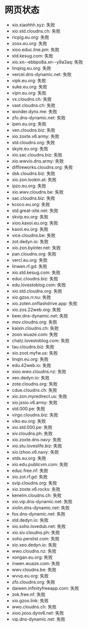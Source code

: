 # 网页状态
- xio.xiaohhh.xyz: 失败
- xio.std.cloudns.ch: 失败
- ricpig.eu.org: 失败
- zosx.eu.org: 失败
- xioo.educ.line.pm: 失败
- std.kesug.com: 失败
- xio.xn--ebbpo8a.xn--y9a3aq: 失败
- linqing.eu.org: 失败
- vercel.dns-dynamic.net: 失败
- vipk.eu.org: 失败
- suke.eu.org: 失败
- vipn.eu.org: 失败
- vx.cloudns.ch: 失败
- vast.cloudns.ch: 失败
- wonder.dynx.me: 失败
- zfo.dns-dynamic.net: 失败
- ipen.eu.org: 失败
- ven.cloudns.biz: 失败
- xio.zoxte.v6.army: 失败
- std.cloudns.org: 失败
- skyle.eu.org: 失败
- xio.sac.cloudns.biz: 失败
- xio.wwvio.dns.army: 失败
- diffireworks.cloudns.org: 失败
- dsk.cloudns.biz: 失败
- xio.zon.lookin.at: 失败
- ipzo.eu.org: 失败
- xio.wwv.cloudns.be: 失败
- sac.cloudns.biz: 失败
- kcoco.eu.org: 失败
- std.great-site.net: 失败
- skvip.eu.org: 失败
- xioo.kaxoi.eu.org: 失败
- kaxoi.eu.org: 失败
- vice.cloudns.be: 失败
- zot.dedyn.io: 失败
- xio.zon.byinter.net: 失败
- pan.cloudns.org: 失败
- vercl.eu.org: 失败
- linwen.rf.gd: 失败
- xio.std.kesug.com: 失败
- educ.cloudns.biz: 失败
- edu.lovestoblog.com: 失败
- xio.std.cloudns.org: 失败
- xio.gzos.rr.nu: 失败
- xio.zoten.onflashdrive.app: 失败
- xio.zos.22web.org: 失败
- beer.dns-dynamic.net: 失败
- mov.cloudns.org: 失败
- kaixin.cloudns.ch: 失败
- zoon.wuaze.com: 失败
- chatz.lovestoblog.com: 失败
- tau.cloudns.biz: 失败
- xio.zoot.myfw.us: 失败
- linqin.eu.org: 失败
- edu.42web.io: 失败
- xioo.wwo.cloudns.nz: 失败
- xeo.dedyn.io: 失败
- zote.cloudns.org: 失败
- cdue.cloudns.ch: 失败
- xio.zon.myredirect.us: 失败
- xio.jxsio.v6.army: 失败
- std.000.pe: 失败
- virgo.cloudns.biz: 失败
- viko.eu.org: 失败
- xio.std.000.pe: 失败
- siv.cloudns.ph: 失败
- xio.zoxte.dns.navy: 失败
- xio.stu.loveslife.biz: 失败
- xio.lzhoo.v6.navy: 失败
- stds.eu.org: 失败
- xio.edu.publicvm.com: 失败
- educ.free.nf: 失败
- xio.zot.rf.gd: 失败
- svip.cloudns.org: 失败
- xio.zoxte.v6.rocks: 失败
- kenelm.cloudns.ch: 失败
- xio.vip.dns-dynamic.net: 失败
- xiolin.dns-dynamic.net: 失败
- fox.dns-dynamic.net: 失败
- std.dedyn.io: 失败
- xio.soho.lovedub.net: 失败
- xio.siv.cloudns.ph: 失败
- soho.perslist.com: 失败
- xio.xeo.dedyn.io: 失败
- wwo.cloudns.nz: 失败
- xongan.eu.org: 失败
- inwen.wuaze.com: 失败
- wwv.cloudns.be: 失败
- wvvp.eu.org: 失败
- zfo.cloudns.org: 失败
- daiwen.infinityfreeapp.com: 失败
- zok.free.nf: 失败
- xio.gzos.link: 失败
- wwo.cloudns.ch: 失败
- xioo.jxios.dynv6.net: 失败
- vip.dns-dynamic.net: 失败
